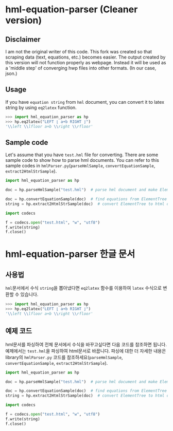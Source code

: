 # hml-equation-parser (Cleaner version)

## Disclaimer

I am not the original writer of this code. This fork was created so that scraping data (text, equations, etc.) becomes easier.
The output created by this version will not function properly as webpage. Instead it will be used as a 'middle step' of converging hwp files into other formats. (In our case, json.)

## Usage

If you have `equation string` from `hml` document, you can convert it to latex string by using `eq2latex` function.

```python
>>> import hml_equation_parser as hp
>>> hp.eq2latex("LEFT ⌊ a+b RIGHT ⌋")
'\\left \\lfloor a+b \\right \\rfloor'
```

## Sample code

Let's assume that you have `test.hml` file for converting.
There are some sample code to show how to parse hml documents.
You can refer to this sample codes in `hmlParser.py`(`parseHmlSample`, `convertEquationSample`, `extract2HtmlStrSample`). 

```python
import hml_equation_parser as hp

doc = hp.parseHmlSample("test.hml")  # parse hml document and make ElementTree

doc = hp.convertEquationSample(doc)  # find equations from ElementTree and convert them to latex string
string = hp.extract2HtmlStrSample(doc)  # convert ElementTree to html document with MathJax.

import codecs

f = codecs.open("test.html", "w", "utf8")
f.write(string)
f.close()
```

# hml-equation-parser 한글 문서

## 사용법

`hml`문서에서 수식 `string`을 뽑아냈다면 `eq2latex` 함수를 이용하여 `latex` 수식으로 변환할 수 있습니다.

```python
>>> import hml_equation_parser as hp
>>> hp.eq2latex("LEFT ⌊ a+b RIGHT ⌋")
'\\left \\lfloor a+b \\right \\rfloor'
```

## 예제 코드

hml문서를 파싱하여 전체 문서에서 수식을 바꾸고싶다면 다음 코드를 참조하면 됩니다. 예제에서는 `test.hml`을 파싱하여 html문서로 바꿉니다. 파싱에 대한 더 자세한 내용은 library의 `hmlParser.py` 코드를 참조하세요(`parseHmlSample`, `convertEquationSample`, `extract2HtmlStrSample`).

```python
import hml_equation_parser as hp

doc = hp.parseHmlSample("test.hml")  # parse hml document and make ElementTree

doc = hp.convertEquationSample(doc)  # find equations from ElementTree and convert them to latex string
string = hp.extract2HtmlStrSample(doc)  # convert ElementTree to html document with MathJax.

import codecs

f = codecs.open("test.html", "w", "utf8")
f.write(string)
f.close()
```
